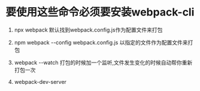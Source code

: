 # 要使用这些命令必须要安装webpack-cli

1. npx webpack
默认找到webpack.config.js作为配置文件来打包

2. npm webpack --config webpack.config.js
以指定的文件作为配置文件来打包

3. webpack --watch
打包的时候加一个监听,文件发生变化的时候自动帮你重新打包一次

4. webpack-dev-server
